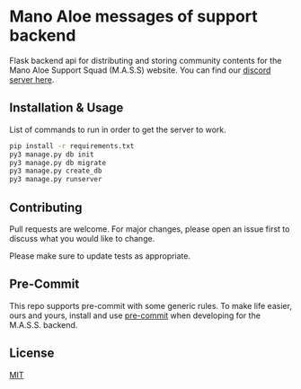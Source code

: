 # Mano Aloe messages of support backend

Flask backend api for distributing and storing community contents for the Mano Aloe Support Squad (M.A.S.S) website. You can find our [discord server here](https://discord.gg/Y4BBfyM).

## Installation & Usage

List of commands to run in order to get the server to work.

```bash
pip install -r requirements.txt
py3 manage.py db init
py3 manage.py db migrate
py3 manage.py create_db
py3 manage.py runserver
```

## Contributing

Pull requests are welcome. For major changes, please open an issue first to discuss what you would like to change.

Please make sure to update tests as appropriate.

## Pre-Commit

This repo supports pre-commit with some generic rules. To make life easier, ours and yours, install and use [pre-commit](https://pre-commit.com/) when developing for the M.A.S.S. backend.

## License
[MIT](https://choosealicense.com/licenses/mit/)
